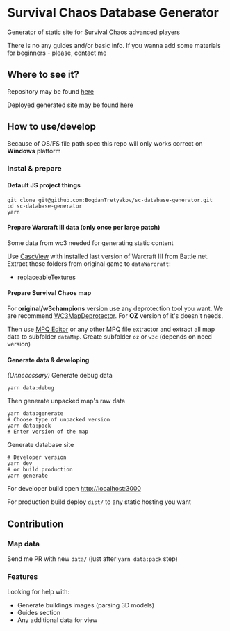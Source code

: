 # Survival Chaos Database Generator

Generator of static site for Survival Chaos advanced players

There is no any guides and/or basic info. If you wanna add some materials for beginners - please, contact me

## Where to see it?

Repository may be found [here](https://github.com/BogdanTretyakov/sc-database-generator)

Deployed generated site may be found [here](https://sc-helper.github.io/)

## How to use/develop

Because of OS/FS file path spec this repo will only works correct on **Windows** platform

### Instal & prepare

#### Default JS project things

```
git clone git@github.com:BogdanTretyakov/sc-database-generator.git
cd sc-database-generator
yarn
```

#### Prepare Warcraft III data (only once per large patch)

Some data from wc3 needed for generating static content

Use [CascView](http://www.zezula.net/en/casc/main.html) with installed last version of Warcraft III from Battle.net. Extract those folders from original game to `dataWarcraft`:

- replaceableTextures

#### Prepare Survival Chaos map

For **original/w3champions** version use any deprotection tool you want. We are recommend [WC3MapDeprotector](https://github.com/speige/WC3MapDeprotector). For **OZ** version of it's doesn't needs.

Then use [MPQ Editor](http://www.zezula.net/en/mpq/download.html) or any other MPQ file extractor and extract all map data to subfolder `dataMap`. Create subfolder `oz` or `w3c` (depends on need version)

#### Generate data & developing

_(Unnecessary)_ Generate debug data

```
yarn data:debug
```

Then generate unpacked map's raw data

```
yarn data:generate
# Choose type of unpacked version
yarn data:pack
# Enter version of the map
```

Generate database site

```
# Developer version
yarn dev
# or build production
yarn generate
```

For developer build open [http://localhost:3000](http://localhost:3000)

For production build deploy `dist/` to any static hosting you want

## Contribution

### Map data

Send me PR with new `data/` (just after `yarn data:pack` step)

### Features

Looking for help with:

- Generate buildings images (parsing 3D models)
- Guides section
- Any additional data for view
